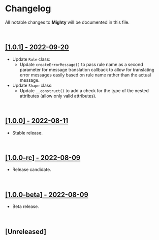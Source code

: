 # Changelog

All notable changes to **Mighty** will be documented in this file.

<br />

## [[1.0.1] - 2022-09-20](https://github.com/MarwanAlsoltany/mighty/compare/v1.0.0...v1.0.1)
- Update `Rule` class:
    - Update `createErrorMessage()` to pass rule name as a second parameter for message translation callback to allow for translating error messages easily based on rule name rather than the actual message.
- Update `Shape` class:
    - Update `__construct()` to add a check for the type of the nested attributes (allow only valid attributes).

<br />

## [[1.0.0] - 2022-08-11](https://github.com/MarwanAlsoltany/mighty/compare/v1.0.0-rc...v1.0.0)
- Stable release.

<br />

## [[1.0.0-rc] - 2022-08-09](https://github.com/MarwanAlsoltany/mighty/compare/v1.0.0-beta...v1.0.0-rc)
- Release candidate.

<br />

## [[1.0.0-beta] - 2022-08-09](https://github.com/MarwanAlsoltany/mighty/commits/v1.0.0-beta)
- Beta release.

<br />

## [Unreleased]

<br />

<!-- reference for Changelog formatting -->
<!--

<br />

## [[1.0.1] - YYYY-MM-DD](https://github.com/MarwanAlsoltany/mighty/compare/v1.0.0...v1.0.1)
- Update `Something`:
    - Details ...
    - Update ...
    - Fix ...

<br />

## [[1.0.0] - YYYY-MM-DD](https://github.com/MarwanAlsoltany/mighty/compare/v1.0.0-rc...v1.0.0)
- Initial release.

<br />

## [[1.0.0-rc] - YYYY-MM-DD](https://github.com/MarwanAlsoltany/mighty/compare/v1.0.0-beta...v1.0.0-rc)
- Release candidate.

<br />

## [[1.0.0-beta] - YYYY-MM-DD](https://github.com/MarwanAlsoltany/mighty/commits/v1.0.0-beta)
- Beta release.

<br />

-->
